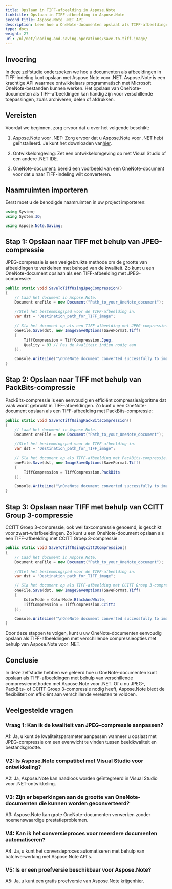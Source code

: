 ```yaml
---
title: Opslaan in TIFF-afbeelding in Aspose.Note
linktitle: Opslaan in TIFF-afbeelding in Aspose.Note
second_title: Aspose.Note .NET API
description: Leer hoe u OneNote-documenten opslaat als TIFF-afbeeldingen met verschillende compressiemethoden met behulp van Aspose.Note voor .NET.
type: docs
weight: 27
url: /nl/net/loading-and-saving-operations/save-to-tiff-image/
---
```

## Invoering

In deze zelfstudie onderzoeken we hoe u documenten als afbeeldingen in TIFF-indeling kunt opslaan met Aspose.Note voor .NET. Aspose.Note is een krachtige API waarmee ontwikkelaars programmatisch met Microsoft OneNote-bestanden kunnen werken. Het opslaan van OneNote-documenten als TIFF-afbeeldingen kan handig zijn voor verschillende toepassingen, zoals archiveren, delen of afdrukken.

## Vereisten

Voordat we beginnen, zorg ervoor dat u over het volgende beschikt:

1.  Aspose.Note voor .NET: Zorg ervoor dat u Aspose.Note voor .NET hebt geïnstalleerd. Je kunt het downloaden van[hier](https://releases.aspose.com/note/net/).

2. Ontwikkelomgeving: Zet een ontwikkelomgeving op met Visual Studio of een andere .NET IDE.

3. OneNote-document: bereid een voorbeeld van een OneNote-document voor dat u naar TIFF-indeling wilt converteren.

## Naamruimten importeren

Eerst moet u de benodigde naamruimten in uw project importeren:

```csharp
using System;
using System.IO;

using Aspose.Note.Saving;

```

## Stap 1: Opslaan naar TIFF met behulp van JPEG-compressie

JPEG-compressie is een veelgebruikte methode om de grootte van afbeeldingen te verkleinen met behoud van de kwaliteit. Zo kunt u een OneNote-document opslaan als een TIFF-afbeelding met JPEG-compressie:

```csharp
public static void SaveToTiffUsingJpegCompression()
{
    // Laad het document in Aspose.Note.
    Document oneFile = new Document("Path_to_your_OneNote_document");

    //Stel het bestemmingspad voor de TIFF-afbeelding in.
    var dst = "Destination_path_for_TIFF_image";

    // Sla het document op als een TIFF-afbeelding met JPEG-compressie.
    oneFile.Save(dst, new ImageSaveOptions(SaveFormat.Tiff)
    {
        TiffCompression = TiffCompression.Jpeg,
        Quality = 93 // Pas de kwaliteit indien nodig aan
    });

    Console.WriteLine("\nOneNote document converted successfully to image in TIFF format using JPEG compression.\nFile saved at " + dst);
}
```

## Stap 2: Opslaan naar TIFF met behulp van PackBits-compressie

PackBits-compressie is een eenvoudig en efficiënt compressiealgoritme dat vaak wordt gebruikt in TIFF-afbeeldingen. Zo kunt u een OneNote-document opslaan als een TIFF-afbeelding met PackBits-compressie:

```csharp
public static void SaveToTiffUsingPackBitsCompression()
{
    // Laad het document in Aspose.Note.
    Document oneFile = new Document("Path_to_your_OneNote_document");

    //Stel het bestemmingspad voor de TIFF-afbeelding in.
    var dst = "Destination_path_for_TIFF_image";

    // Sla het document op als TIFF-afbeelding met PackBits-compressie.
    oneFile.Save(dst, new ImageSaveOptions(SaveFormat.Tiff)
    {
        TiffCompression = TiffCompression.PackBits
    });

    Console.WriteLine("\nOneNote document converted successfully to image in TIFF format using PackBits compression.\nFile saved at " + dst);
}
```

## Stap 3: Opslaan naar TIFF met behulp van CCITT Group 3-compressie

CCITT Groep 3-compressie, ook wel faxcompressie genoemd, is geschikt voor zwart-witafbeeldingen. Zo kunt u een OneNote-document opslaan als een TIFF-afbeelding met CCITT Groep 3-compressie:

```csharp
public static void SaveToTiffUsingCcitt3Compression()
{
    // Laad het document in Aspose.Note.
    Document oneFile = new Document("Path_to_your_OneNote_document");

    //Stel het bestemmingspad voor de TIFF-afbeelding in.
    var dst = "Destination_path_for_TIFF_image";

    // Sla het document op als TIFF-afbeelding met CCITT Groep 3-compressie.
    oneFile.Save(dst, new ImageSaveOptions(SaveFormat.Tiff)
    {
        ColorMode = ColorMode.BlackAndWhite,
        TiffCompression = TiffCompression.Ccitt3
    });

    Console.WriteLine("\nOneNote document converted successfully to image in TIFF format using CCITT Group 3 fax compression.\nFile saved at " + dst);
}
```

Door deze stappen te volgen, kunt u uw OneNote-documenten eenvoudig opslaan als TIFF-afbeeldingen met verschillende compressieopties met behulp van Aspose.Note voor .NET.

## Conclusie

In deze zelfstudie hebben we geleerd hoe u OneNote-documenten kunt opslaan als TIFF-afbeeldingen met behulp van verschillende compressiemethoden met Aspose.Note voor .NET. Of u nu JPEG-, PackBits- of CCITT Groep 3-compressie nodig heeft, Aspose.Note biedt de flexibiliteit om efficiënt aan verschillende vereisten te voldoen.

## Veelgestelde vragen

### Vraag 1: Kan ik de kwaliteit van JPEG-compressie aanpassen?

A1: Ja, u kunt de kwaliteitsparameter aanpassen wanneer u opslaat met JPEG-compressie om een evenwicht te vinden tussen beeldkwaliteit en bestandsgrootte.

### V2: Is Aspose.Note compatibel met Visual Studio voor ontwikkeling?

A2: Ja, Aspose.Note kan naadloos worden geïntegreerd in Visual Studio voor .NET-ontwikkeling.

### V3: Zijn er beperkingen aan de grootte van OneNote-documenten die kunnen worden geconverteerd?

A3: Aspose.Note kan grote OneNote-documenten verwerken zonder noemenswaardige prestatieproblemen.

### V4: Kan ik het conversieproces voor meerdere documenten automatiseren?

A4: Ja, u kunt het conversieproces automatiseren met behulp van batchverwerking met Aspose.Note API's.

### V5: Is er een proefversie beschikbaar voor Aspose.Note?

A5: Ja, u kunt een gratis proefversie van Aspose.Note krijgen[hier](https://releases.aspose.com/).